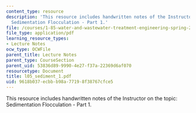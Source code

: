 ```yaml
---
content_type: resource
description: 'This resource includes handwritten notes of the Instructor on the topic:
  Sedimentation Flocculation - Part 1.'
file: /courses/1-85-water-and-wastewater-treatment-engineering-spring-2006/9618b037ecbbb98a77198f38767cfce5_l05_sediment_1.pdf
file_type: application/pdf
learning_resource_types:
- Lecture Notes
ocw_type: OCWFile
parent_title: Lecture Notes
parent_type: CourseSection
parent_uid: 53836d89-9990-4e27-f37a-22369d6af070
resourcetype: Document
title: l05_sediment_1.pdf
uid: 9618b037-ecbb-b98a-7719-8f38767cfce5
---
```

This resource includes handwritten notes of the Instructor on the topic: Sedimentation Flocculation - Part 1.

